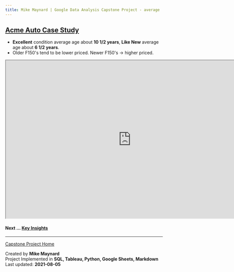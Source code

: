 ```yaml
---
title: Mike Maynard | Google Data Analysis Capstone Project - average
---
```

## [Acme Auto Case Study](/capstone/)

* **Excellent** condition average age about **10 1/2 years**, **Like New** average age about **6 1/2 years**.
* Older F150's tend to be lower priced. Newer F150's -> higher priced.

<IFRAME SRC="https://public.tableau.com/views/capstone_16278859884250/age_dash?:language=en-US&:display_count=n&:origin=viz_share_link&:showVizHome=no" WIDTH=800 HEIGHT=505></IFRAME>

#### Next ... [Key Insights](insights.html)

---
[Capstone Project Home](/capstone/)

Created by **Mike Maynard**<BR>
Project Implemented in **SQL, Tableau, Python, Google Sheets, Markdown**<BR>
Last updated:  **2021-08-05**

